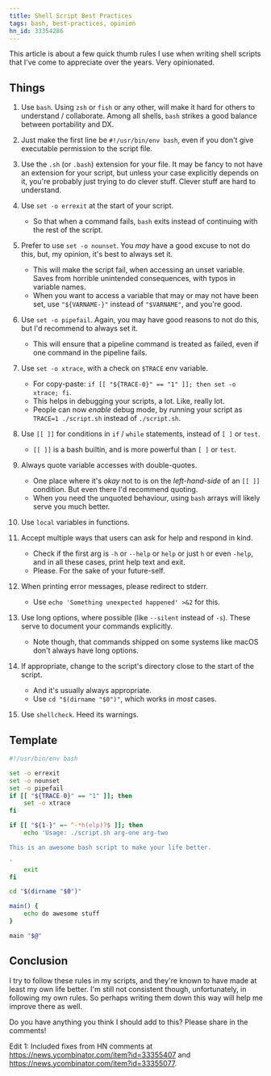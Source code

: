 ```yaml
---
title: Shell Script Best Practices
tags: bash, best-practices, opinion
hn_id: 33354286
---
```


This article is about a few quick thumb rules I use when writing shell scripts that I've come to appreciate over the years. Very opinionated.

## Things

1. Use `bash`. Using `zsh` or `fish` or any other, will make it hard for others to understand / collaborate. Among all shells, `bash` strikes a good balance between portability and DX.

1. Just make the first line be `#!/usr/bin/env bash`, even if you don't give executable permission to the script file.

1. Use the `.sh` (or `.bash`) extension for your file. It may be fancy to not have an extension for your script, but unless your case explicitly depends on it, you're probably just trying to do clever stuff. Clever stuff are hard to understand.

1. Use `set -o errexit` at the start of your script.
	- So that when a command fails, `bash` exits instead of continuing with the rest of the script.

1. Prefer to use `set -o nounset`. You _may_ have a good excuse to not do this, but, my opinion, it's best to always set it.
	- This will make the script fail, when accessing an unset variable. Saves from horrible unintended consequences, with typos in variable names.
	- When you want to access a variable that may or may not have been set, use `"${VARNAME-}"` instead of `"$VARNAME"`, and you're good.

1. Use `set -o pipefail`. Again, you may have good reasons to not do this, but I'd recommend to always set it.
	- This will ensure that a pipeline command is treated as failed, even if one command in the pipeline fails.

1. Use `set -o xtrace`, with a check on `$TRACE` env variable.
	- For copy-paste: `if [[ "${TRACE-0}" == "1" ]]; then set -o xtrace; fi`.
	- This helps in debugging your scripts, a lot. Like, really lot.
	- People can now _enable_ debug mode, by running your script as `TRACE=1 ./script.sh` instead of `./script.sh`.

1. Use `[[ ]]` for conditions in `if` / `while` statements, instead of `[ ]` or `test`.
	- `[[ ]]` is a bash builtin, and is more powerful than `[ ]` or `test`.

1. Always quote variable accesses with double-quotes.
	- One place where it's _okay_ not to is on the _left-hand-side_ of an `[[ ]]` condition. But even there I'd recommend quoting.
	- When you need the unquoted behaviour, using `bash` arrays will likely serve you much better.

1. Use `local` variables in functions.

1. Accept multiple ways that users can ask for help and respond in kind.
	- Check if the first arg is `-h` or `--help` or `help` or just `h` or even `-help`, and in all these cases, print help text and exit.
	- Please. For the sake of your future-self.

1. When printing error messages, please redirect to stderr.
	- Use `echo 'Something unexpected happened' >&2` for this.

1. Use long options, where possible (like `--silent` instead of `-s`). These serve to document your commands explicitly.
	- Note though, that commands shipped on some systems like macOS don't always have long options.

1. If appropriate, change to the script's directory close to the start of the script.
	- And it's usually always appropriate.
	- Use `cd "$(dirname "$0")"`, which works in _most_ cases.

1. Use `shellcheck`. Heed its warnings.

## Template

```bash
#!/usr/bin/env bash

set -o errexit
set -o nounset
set -o pipefail
if [[ "${TRACE-0}" == "1" ]]; then
	set -o xtrace
fi

if [[ "${1-}" =~ ^-*h(elp)?$ ]]; then
	echo 'Usage: ./script.sh arg-one arg-two

This is an awesome bash script to make your life better.

'
	exit
fi

cd "$(dirname "$0")"

main() {
	echo do awesome stuff
}

main "$@"
```

## Conclusion

I try to follow these rules in my scripts, and they're known to have made at least my own life better. I'm still not consistent though, unfortunately, in following my own rules. So perhaps writing them down this way will help me improve there as well.

Do you have anything you think I should add to this? Please share in the comments!

Edit 1: Included fixes from HN comments at <https://news.ycombinator.com/item?id=33355407> and <https://news.ycombinator.com/item?id=33355077>.
